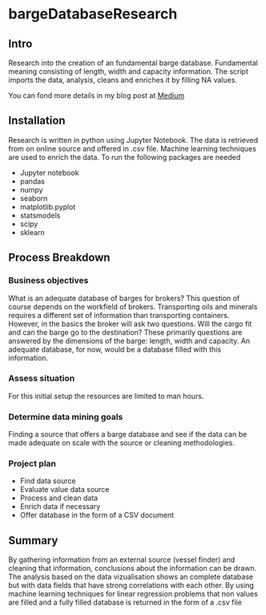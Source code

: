 # bargeDatabaseResearch

## Intro
Research into the creation of an fundamental barge database. Fundamental meaning consisting of length, width and capacity information. The script imports the data, analysis, cleans and enriches it by filling NA values.

You can fond more details in my blog post at [Medium](https://medium.com/@frank.landheer/a-complete-barge-directory-cf97edef3e59) 

## Installation
Research is written in python using Jupyter Notebook. The data is retrieved from on online source and offered in .csv file. Machine learning techniques are used to enrich the data. To run the following packages are needed

* Jupyter notebook
* pandas
* numpy
* seaborn
* matplotlib.pyplot
* statsmodels
* scipy
* sklearn

## Process Breakdown

### Business objectives
What is an adequate database of barges for brokers? This question of course depends on the workfield of brokers. Transporting oils and minerals requires a different set of information than transporting containers. However, in the basics the broker will ask two questions. Will the cargo fit and can the barge go to the destination? These primarily questions are answered by the dimensions of the barge: length, width and capacity. An adequate database, for now, would be a database filled with this information.

### Assess situation
For this initial setup the resources are limited to man hours.

### Determine data mining goals
Finding a source that offers a barge database and see if the data can be made adequate on scale with the source or cleaning methodologies.

### Project plan
- Find data source
- Evaluate value data source
- Process and clean data
- Enrich data if necessary
- Offer database in the form of a CSV document

## Summary
By gathering information from an external source (vessel finder) and cleaning that information, conclusions about the information can be drawn. The analysis based on the data vizualisation shows an complete database but with data fields that have strong correlations with each other. By using machine learning techniques for linear regression problems that non values are filled and a fully filled database is returned in the form of a .csv file

